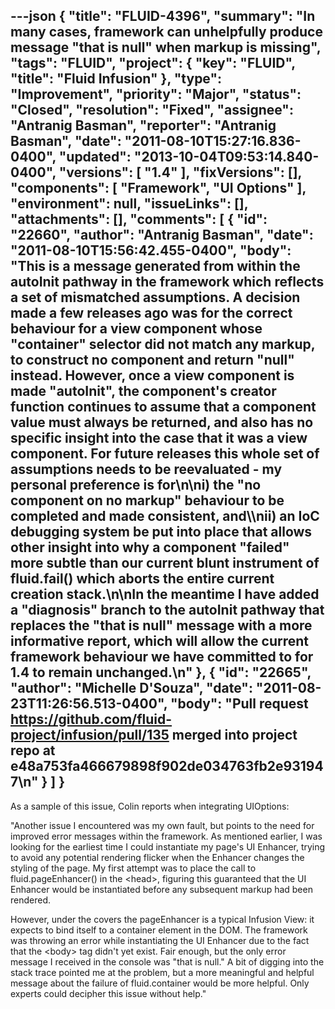 ---json
{
  "title": "FLUID-4396",
  "summary": "In many cases, framework can unhelpfully produce message \"that is null\" when markup is missing",
  "tags": "FLUID",
  "project": {
    "key": "FLUID",
    "title": "Fluid Infusion"
  },
  "type": "Improvement",
  "priority": "Major",
  "status": "Closed",
  "resolution": "Fixed",
  "assignee": "Antranig Basman",
  "reporter": "Antranig Basman",
  "date": "2011-08-10T15:27:16.836-0400",
  "updated": "2013-10-04T09:53:14.840-0400",
  "versions": [
    "1.4"
  ],
  "fixVersions": [],
  "components": [
    "Framework",
    "UI Options"
  ],
  "environment": null,
  "issueLinks": [],
  "attachments": [],
  "comments": [
    {
      "id": "22660",
      "author": "Antranig Basman",
      "date": "2011-08-10T15:56:42.455-0400",
      "body": "This is a message generated from within the autoInit pathway in the framework which reflects a set of mismatched assumptions. A decision made a few releases ago was for the correct behaviour for a view component whose \"container\" selector did not match any markup, to construct no component and return \"null\" instead. However, once a view component is made \"autoInit\", the component's creator function continues to assume that a component value must always be returned, and also has no specific insight into the case that it was a view component. For future releases this whole set of assumptions needs to be reevaluated - my personal preference is for\n\ni) the \"no component on no markup\" behaviour to be completed and made consistent, and\\\nii) an IoC debugging system be put into place that allows other insight into why a component \"failed\" more subtle than our current blunt instrument of fluid.fail() which aborts the entire current creation stack.\n\nIn the meantime I have added a \"diagnosis\" branch to the autoInit pathway that replaces the \"that is null\" message with a more informative report, which will allow the current framework behaviour we have committed to for 1.4 to remain unchanged.\n"
    },
    {
      "id": "22665",
      "author": "Michelle D'Souza",
      "date": "2011-08-23T11:26:56.513-0400",
      "body": "Pull request <https://github.com/fluid-project/infusion/pull/135> merged into project repo at e48a753fa466679898f902de034763fb2e931947\n"
    }
  ]
}
---
As a sample of this issue, Colin reports when integrating UIOptions:

"Another issue I encountered was my own fault, but points to the need for improved error messages within the framework. As mentioned earlier, I was looking for the earliest time I could instantiate my page's UI Enhancer, trying to avoid any potential rendering flicker when the Enhancer changes the styling of the page. My first attempt was to place the call to fluid.pageEnhancer() in the \<head>, figuring this guaranteed that the UI Enhancer would be instantiated before any subsequent markup had been rendered.

However, under the covers the pageEnhancer is a typical Infusion View: it expects to bind itself to a container element in the DOM. The framework was throwing an error while instantiating the UI Enhancer due to the fact that the \<body> tag didn't yet exist. Fair enough, but the only error message I received in the console was "that is null." A bit of digging into the stack trace pointed me at the problem, but a more meaningful and helpful message about the failure of fluid.container would be more helpful. Only experts could decipher this issue without help."

        